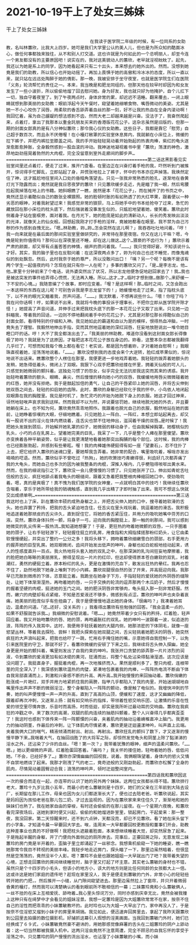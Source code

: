 # 2021-10-19干上了处女三姊妹



干上了处女三姊妹



                
									在我读于医学院二年级的时候，有一位同系的女助教，名叫林蕙欣，比我大上四岁。她可是我们大学里公认的美人儿，但也是为所众知的酷面冰心，做任何事都独来独往，从不和别人打交道。这也许就是为何如此的一个总明丽人，却至今连一个男友都没有的主要原因吧！说实在的，我对这美貌动人的蕙欣，老早就淫视眈眈了。起先，我还以为她是系上的同学，因为她看起来只有二十出头，本来想去约她外出的。然而。没想到她竟是我们的助教，所以信心也开始动摇了。再加上畏惧于她的高傲和冷冰冰的态度，所以一直以来，就只站在远远处陶醉于她的倩影。那一晚，我被安排于坐守夜室，也就是医学院生们在医院「义务」轮流帮忙的责任之一。本来，我当晚是和肥龙同组的，但那天他在较早时却因为和女友发生了一些小波折，所以偷偷地熘了回去慰问她。身为好友，我也就只好为他掩护，自个儿扛下一切，独自守着夜室了。到了午夜两点时，身体非常的累，却迟迟不浥睡。翻来覆去，一闭上眼睛就想到那美丽的女助教：眼前浮起今天午餐时，窥望着她细嚼食物、嘴唇微动的美姿。尤其是她一不小心咬伤了润唇，用柔软的香舌舔弄着血丝的那一刻，好不让我的热血在全身内滚动啊！我回忆着，虽为自己龌龊的想法感到不齿，然而大老二却越来越是兴奋。没法子了，我奋然爬起来，点着灯，拿出了我那本以重金託朋友买来的香港版花花公子。这杂志虽然是旧版的，但那一期的封面女郎真的是有八分神似蕙欣；那令我心仪的女助教。这些日子，我都是靠它「慰劳」自己超于数百次，而且永不厌倦喔！在小檯灯敞罩的实验室休息房内，我就躺在小床位上，微缓的拉下裤子，并把内裤拉至膝盖之间。我的手开始轻轻晃动着开始勃起的热衷肉棒，紫红的龟头逐渐愈膨愈肿胀，全身毅然感到一股血滚的冲动。我神迷地凝视着书中里「蕙欣」荡漾的神色，激昂地勐劲摇晃着勃然的大肉棍，完全没留意到室外走廊间的脚步声…======================================================第二话这黑影看见实验室间里还点着灯，便走了过来，推开门查看。在里边正在兴奋打着手枪的我，吓然听到门被推开，惊诧得手忙脚乱，立即站起了身，并慌张地拉上了裤子，怀中的书本亦应声掉落。我焕然定住了神，这才尴尬地往室间入口处的昏暗角落望去。只见一张我非常熟悉的脸孔，逐渐地在昏黄灯光下隐露而出；竟然就是我日思夜梦的蕙欣！只见蕙欣缓步走近，先是瞄了我一眼，然后弯腰捡起我掉落在地上的书籍。她斜眼瞧了一瞧，居然是本「花花公子」，而在摊开了的书页之中，竟然还显示着酷似自己的数张全裸猥照。她的脸顿时胀的有如熟透了的大红苹果，跟着便以一种劣恶的眼神，对着我射望过来！我感觉非常的狼狈，马上将她手中的书本给抢夺了过来，急忙的藏放回在那小床位的枕头底下，然后强装着没事发生似的，只尴尬地望着她，傻笑着。蕙欣此时侧着身子站在窗框旁，面对着我。在月光下，她的脸庞是如此的清新动人，长长的秀发映出淡淡的光泽，就像天上的仙女般。回想起我刚才打手枪的淫样，竟被她都看在眼里。我不禁为自己污秽的作为感到自愧无比。「嗯…林助教，妳…妳…怎会突然在这儿啊？」我吞吞吐吐地问着。「哼！我一向来就是在最后面的那间实验室里做研究的，并常待在那里夜宿。你又在这儿干嘛？嗯，今晚是轮到你值夜吗？那何以在深夜里还不睡，却在这儿做这…这个…猥亵的不齿行为！」蕙欣示着严肃的颜面，却又带有点羞答答的神情，细声的质问着我。「………」我只觉得好窘，不知该说什么才好。其实，我的脑子里也在反駮问着：在这深夜两点多了，妳为何自己也还不睡觉，而像鬼魂似的到处飘忽。然后，此时我奈于她的尊严，所以没敢问出口！「咦？另一个呢？每晚不是该有两个学生一起值夜的吗？怎现在就只有你一人在呢？」多事的蕙欣又问了。「是…是李志龙。他…他…家里十分钟前来了个电话，说外婆突然出了状况，所以志龙他便急促地赶回家去了！我…我也是被这突发的事件给弄得心慌慌，无法再入睡。所以…这才…才…临时才想到做…做那个…来舒缓一下不安的心境…」我随意编了个故事，即时应变着。「喔？是这样啊！那…临时之间，又怎会跑出一本这样的东西在这儿呢？可别告诉我是李志龙留下的！」她缓慢地走了过来，指了指枕头底下，以不肖的眼光又瞄着我，厉声问道。「………」我沈默着，不想再说些什么。「喂！你哑了吗？我在问你话啊！哼，如果说不出来，我就将今晚的事投诉于理事长，不把你立即从医学院开除才怪！」她提高了声音问道，并伸手过来把我枕头底下的那一本花花公子又取了出来。只见她一边斜瞄我，等着我的回话，一边则不停地翻阅着手中的花花公子，尤其是对那位那长得酷似自己的封面女郎，看得特别的仔细和入神。我见她如此的霸道和自以为是的模样，恨得热血冲脑，一时竟失去了理智。我毅然地伸出手指，突而其然地逗着她的深红润唇，狂妄地放胆说出一堆令她目瞪口吓的话。哼！大不了我全都泼出去了…「我美丽的林助教，难道你没看到这封面女郎长得像极了妳吗？我就是为了这原因，才每把这本花花公子放在身边的。妳看，这整本杂志都被我翻得几乎烂了，可想而知我每个晚上都在看它！老实说，都是因为想着妳，才对着她自慰啊！」我眼珠直视着她，淫荡荡地说着。「………」蕙欣没想到我的态度会来个大逆转，脸红成苹果似的，惊诧地说不出话来。瞧蕙欣整个人楞住在那里，我便更进一步地戏弄着她。我轻轻的拨弄着她额头的发稍，她急得低着头，微闭上了双眼。我狠下心双手把蕙欣给搂在怀里，拥着天仙般的可人儿，只感觉到她微弱的颤抖着。这独处习惯了的怨女，似乎完全无法抗拒我这突而其来的诱惑。我开始轻吻着蕙欣的额头、眼睛、鼻尖，然后慢慢的移向她小巧的双唇，我缓缓地用唇尖微微碰着她的红唇，她并没有拒绝。我于是鼓起加倍的勇气，让自己的干唇紧印上她的润唇，并将舌尖伸到她双唇之间去，轻轻的扣启她的齿隙。此时，蕙欣的身躯已经软化于我的怀中，小鸟依人地闭起双眼靠在我的胸膛里。我见是时机了，急忙灵巧的开始为她脱下身上的衣服。她这才回过神来，讶然地轻唉声哀求我别这样。然而我却不以为然，并说要惩罚她，继续地脱光她的外衣，并且要她躺在床上。也不知为何，蕙欣竟然乖乖地照作。我跟着也脱光自己的衣服，毅然地站在她的面前，让她睁着惊嘆的大眼，仔细地瞧着。只见她脸上一阵白、一阵红，本想立即站起离去，却又有一股说不出的淫火在体内燃烧着，连舌尖也禁不住地伸出，滋润着干燥的双唇…是时候了！我把她头发拨到颈后，开始解开她乳罩的扣子，她微弱的移动身子，任由我解掉胸罩。她樱桃似的乳头，小巧的点在乳房上。望着她完美的巨乳，我呆了一下，几乎是整个人瘫在那里傻望。蕙欣亦变换着各种平躺姿势，似乎是让我更清楚地看着她那突出胸脯的每个部位。这时候，我的肉棒也已经膨胀勃起，并感到有些晕眩。喔！我的肉棒雄伟硬挺得有如一座「望妻石」，忍不住扑了上去，把它给挤入蕙欣的迷魂口里，要她帮我含弄着。她非常的配合，嘴里吸吮着，喉咙亦发出喃喃的呓语。然而，蕙欣似乎不曾吃过「热狗」，她的吹箫技巧青嫩得很，利齿好几次都弄痛了我的大龟头，而她自己也多次的因为被我整条的肉棍，深推入喉内，几乎梗阻得咳呕出黄水来。然而，在我的细说指引之下，蕙欣没一会儿便慢慢的习惯了。只见她张开了口，伸出如青蛇舌吐信般的舌尖，疯狂地舔点着我龟头的眼缝间，跟着又急着把我整根肉棒缩回她口中，使劲吸吮着。嗯，真的是爽极了！真不愧为我们医学院的女神童，一点就明白其中的技巧！我继续任蕙欣含啜着，享乐于她所带给我的销魂触感，直到我几乎出精了才即时抽了出来。我可不想这么快就交出成绩单咧…======================================================第三话我这时也上了床，趴在蕙欣丰硕的成熟身躯之上，并把舌尖伸入她的口中，搜寻着她软滑的舌头。她也弃置了矜持，把我的舌头紧迫地含住，任舌尖在里头戏玩着、挑逗着她的滑舌。我积极地追逐着她那顽皮的舌尖许久，直到捉住它，将她的香舌紧压住，并用力的吸吮她嘴中芬芳的口液。突然，蕙欣身体抖然一颤，将身子一弓，迎向我的胸膛挺上，那一触的剎那间，我可以感到她微突的乳尖传来一股热流…我知道她想要了！于是，更狂热的吻着她微颤的双唇，一只手圈着她的颈子，让右手轻轻游下，轻轻握住挺立的乳房，用食指和大拇指揉搓那粉红奶头，让它由柔软慢慢硬起，并突出了整约一公分之多！我将头移下，拥吻着蕙欣细嫩雪白的颈部，右手更用力的握弄她的巨型乳房。她双眼微闭，齿间开始发出低声的呻吟，身躯也如白蛇般地扭动起来，诱人的性感度直升一百点。我火热地将头套入她的双乳之中，在那深渊的乳沟间狂妄地摩擦着，我的脸把她白晰晰的美丽房乳，擦得呈现出一片片的红印，但这却使得原本苍白嫩软的双乳，衬着潮红，勇然的硬挺立着。原本粉红的乳头，更是在激情的充血下，散发出狂热的晕红。我再也忍不住了，勐然地脱下她身上唯剩下的小内裤。蕙欣双腿很自然的张了开来，并高挺迎向我。我那早已充胀到微疼的下体，恣意挺立着。我跪坐在她身子下方，手指轻轻的爱抚她的外阴唇的缝隙处，让她下体渐渐溼热，再吻着她的唇，一只手交换的轮流的逗弄那两个木瓜奶子，然后才慢慢的握着坚硬的肉棍，挺进她的玉门之间。她的肥沃阴唇非常够肉，龟头挺入那一刻非常舒服。然而，嫩穴的肉壁却有点紧缩，不知是否爱液还不够多，微感到有点涩。蕙欣的呻吟声也夹杂着哀痛，她美丽的脸庞似乎有些扭曲了，我于是便慢慢地退出她的身体。「很痛吗？」我凑着她耳边，温柔的问道。「还…还好，没关系的﹗」我看得出蕙欣有些勉强的回答。「我会温柔一点的，如果不舒服就告诉我…」我细微的安慰说着。「嗯……」她竟然带着少女只有的矜持，红着脸，轻声回应着。我又开始吻蕙欣的唇、她的颈，再吻遍胀红的双乳。她的呻吟一波跟着一波，似追逐的浪，阵阵的传入我耳中。这时，我便用手轻抚着她的大腿内侧，她那浓密的下体阴毛，就像一座慾望丛林，等着我去探险、尝鲜！我把头探索在她双腿之间，舌尖轻挑着她肥沃的阴唇，她突然疯狂的大声浪叫起来，把我也给吓了一跳，忙用右手掩住她的嘴，示意她得自我控制一下，以免引来医院里的守卫，那就不好了。看蕙欣微缓的安顿了下来之后，我继续将舌头伸入探幽，她全身更是开始的颤抖着，嘴里则发出了自我约束的呻吟。我张开口贪婪的舔弄那一片片浓烈的润液，令到蕙欣的爱液更加有如决堤的黄河，狂涌而出，将整个私处沾染得黏滑溼透。这次应该是没问题了。我挺直身子，握挺着肉棍，再一次地推挤而入。果然是顺利多了，整只肉棍，连根带茎的完全深入了！我深感到蕙欣温热的肉璧，紧凑地包裹着我的肉棒，一阵阵热电流不断由下体自我背部直涌而上，刺激和兴奋感不断的升高、再升高…我开始慢慢的来回抽动着。蕙欣俏嫩的脸涨成一片艳红，双手并用力地紧抓住我的肩膀，指甲几乎都陷入了我的肉里，开始迷煳煳地自嘴里传出声声不断的微弱淫泣，整个身躯陷入一阵阵的颤动，像是触了电似的。我增快冲刺的节奏，她的叫声便慢慢一声一声的升高，直到了高高的山顶，便缓和了速度，这才又幽幽的降低，跟着却再次冲刺，又逐渐上扬：就有如交响乐的指挥，带领着性慾交响乐团，让激情的乐音在性爱的领空里尽情奔放，乐音时而高扬，时而低迴，却实是我所听过最动耳的交响曲。蕙欣在我疯狂的冲戳之中，来了数次的高潮，双腿的肌肉连续的抽筋抖颤着，整个人兴奋得几乎都爽歪歪了！我这时也感到下体传来一阵一阵颤慄的兴奋，夹着肌肉的抽动沿着嵴椎直冲上脑门。我更用力的抽动阴茎，作最后的冲刺，让下体肌肉尽情紧凑，蕙欣更是迂迴盪漾呻吟，叫声直上云端。夹着我俩大口的喘气，精液倾涌而射出、射出、再射出。蕙欣狂乱的颤抖了数下，才又逐渐的慢慢平静下来…我喘着大气，在抽回战胜了的大将军之际，却惊然发觉龟头和阴茎上除了黏涕涕的淫水之外，还沾染了少许的血丝。「嗯！第一次？」我带着犹豫的眼神，细声的温柔问蕙欣。「……嗯。」她以更细微的声调，红着脸蛋回答着。「痛吗？」我关怀的搂住她，轻吻着她的唇，低低问她。「不会，已经好多了…」蕙欣亦深情幽幽的回视我，说着。我俩眼珠望着，身体内的慾火又情不自禁地燃烧了起来。我那才刚洩了气的老二，竟奇迹般的又刚勐勃起，而蕙欣亦松懈了全身的肌肉，尽情晃动着圆臀迎合我；浪荡的呻吟声，顿时迂迴整间室内…======================================================第四话我和蕙欣因这一次的接合而走在一起，亦连带的认识了她的另外两个妹妹。这两位女孩都长得不错。蕙欣排行老大，蕙玲十九岁比我小五年，而最小的老么蕙敏则是十四岁。她们的父亲在三年前到大陆去设厂，长期留在那儿工作，母亲也因为女儿们都逐渐长大了，便也过去陪老爸。听蕙欣说起，其实是妈妈因为孩怕老爸在那儿包二奶，才过去监视的。因为在蕙欣家来来住住久了，渐渐地和她的妹妹们也熟了。我在她家自由的穿梭，有时还会偷偷的在那儿留夜。在一个星期六夜晚，和蕙欣看完深夜场后，送她到家时便又兴起，偷偷的和她熘进卧室里，锁起房门，干起爱来：那一整夜，我没回家。第二天惊醒来时，还不到六点钟，天都没亮，却已不见蕙欣。看了她在床头留下的小字条，才知道今晨一早要回大学去。唉，连周末一大早都要回校更教授和董事们开会，助教这种差事业也真的不好做啊！我把枕头遮蔽着脸面，本来想继续睡着大觉，却突然尿急了起来。于是拖起半醒的身躯，开了门便向外面侧边的厕所奔去。完事后，正要回房之际，无意发现二妹蕙玲的房门竟是半开着的，歪脑子里立即涌起了一丝邪念。我想乘机偷窥一下她的睡姿，瞧一瞧她那常令我目不转视的美丽丰峰。我轻步地走近房门，探头瞄了一下，那里边虽然暗着，但很显然是空荡荡的，竟然没半个人影。嗯？蕙玲不会是也跟她姐姐一大早就出门了吧？我带着失望的心境，正想走回蕙欣的房间继续睡觉时，脑子里又打起了坏主意。其实老么蕙敏的身材也不错，虽然只是个十四岁的小毛头，但该小的地方小，该大的地方则是比任何同龄的女孩都大上一倍。这或许这是她们家庭的遗传吧？趁现在家里没人，我于是便走到蕙敏的门外，非常小心的轻轻扭转开她的门把，。然后推开一小缝，从门隙间窥望进去。那里边虽然拉上了窗帘，并只开着微弱昏黄的檯灯，然而我可以清楚确认的看到眼前所不敢相信的一幕；二妹蕙玲竟和小么蕙敏俩人，一丝不挂的在床上互相爱抚、舔吻着…我心里头惊诧万分，同时亦感到庆幸无比，竟然会被我撞上这种只有在绮梦中才会看见的姐妹淫景。我想一定蕙玲是因为大姐蕙欣常常不在家，按奈不住自己的淫性而把乖乖的小妹蕙敏教坏的。此时玲也以为大姐一大早出了门，家中再没人了，于是按奈不住淫慾又熘到小妹子的房里来胡搞。我见如此，便迅速奔回房里去，拿起了我昨天跟蕙欣到公园里去拍摄的数位摄影机，好捕抓这幕引人瑕想的淫美画面。当我回到蕙敏门外时，她们已经换成了６９式，小妹蕙敏竟然豪不避讳的，用她那感觉像麻薯的舌头在二姐蕙玲的阴户上舔动着：这一切当然都被我摄入机中。这两只淫虫竟然不注意周遭，完全不顾忌的自我忘怀的享受于淫荡之中。只见蕙玲的阴户慢慢的流出淫水，也沾溼了小妹蕙敏的小嘴，而小妹 
									
								
            


